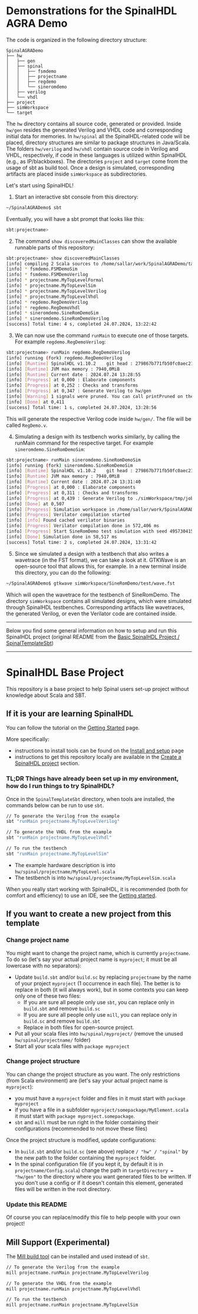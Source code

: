 # Demonstrations for the SpinalHDL AGRA Demo

The code is organized in the following directory structure:
```
SpinalAGRADemo
├── hw
│   ├── gen
│   ├── spinal
│   │   ├── fsmdemo
│   │   ├── projectname
│   │   ├── regdemo
│   │   └── sineromdemo
│   ├── verilog
│   └── vhdl
├── project
├── simWorkspace
└── target
```

The `hw` directory contains all source code, generated or provided. Inside `hw/gen` resides the generated Verilog and VHDL code and corresponding initial data for memories. In `hw/spinal` all the SpinalHDL-related code will be placed, directory structures are similar to package structures in Java/Scala. The folders `hw/verilog` and `hw/vhdl` contain source code in Verilog and VHDL, respectively, if code in these languages is utilized within SpinalHDL (e.g., as IP/blackboxes). 
The directories `project` and `target` come from the usage of sbt as build tool. 
Once a design is simulated, corresponding artifacts are placed inside `simWorkspace` as subdirectories. 

Let's start using SpinalHDL!

1. Start an interactive sbt console from this directory:

```bash
~/SpinalAGRADemo$ sbt
```

Eventually, you will have a sbt prompt that looks like this:

```bash
sbt:projectname> 
```

2. The command `show discoveredMainClasses` can show the available runnable parts of this repository:

```bash
sbt:projectname> show discoveredMainClasses
[info] compiling 2 Scala sources to /home/sallar/work/SpinalAGRADemo/target/scala-2.12/classes ...
[info] * fsmdemo.FSMDemoSim
[info] * fsmdemo.FSMDemoVerilog
[info] * projectname.MyTopLevelFormal
[info] * projectname.MyTopLevelSim
[info] * projectname.MyTopLevelVerilog
[info] * projectname.MyTopLevelVhdl
[info] * regdemo.RegDemoVerilog
[info] * regdemo.RegDemoVhdl
[info] * sineromdemo.SineRomDemoSim
[info] * sineromdemo.SineRomDemoVerilog
[success] Total time: 4 s, completed 24.07.2024, 13:22:42
```

3. We can now use the command `runMain` to execute one of those targets. For example `regdemo.RegDemoVerilog`:

```bash
sbt:projectname> runMain regdemo.RegDemoVerilog
[info] running (fork) regdemo.RegDemoVerilog 
[info] [Runtime] SpinalHDL v1.10.2    git head : 279867b771fb50fc0aec21d8a20d8fdad0f87e3f
[info] [Runtime] JVM max memory : 7940,0MiB
[info] [Runtime] Current date : 2024.07.24 13:28:55
[info] [Progress] at 0,000 : Elaborate components
[info] [Progress] at 0,252 : Checks and transforms
[info] [Progress] at 0,347 : Generate Verilog to hw/gen
[info] [Warning] 1 signals were pruned. You can call printPruned on the backend report to get more informations.
[info] [Done] at 0,411
[success] Total time: 1 s, completed 24.07.2024, 13:28:56
```

This will generate the respective Verilog code inside `hw/gen/`. The file will be called `RegDemo.v`.

4. Simulating a design with its testbench works similarly, by calling the runMain command for the respective target. For example `sineromdemo.SineRomDemoSim`:

```bash
sbt:projectname> runMain sineromdemo.SineRomDemoSim
[info] running (fork) sineromdemo.SineRomDemoSim 
[info] [Runtime] SpinalHDL v1.10.2    git head : 279867b771fb50fc0aec21d8a20d8fdad0f87e3f
[info] [Runtime] JVM max memory : 7940,0MiB
[info] [Runtime] Current date : 2024.07.24 13:31:40
[info] [Progress] at 0,000 : Elaborate components
[info] [Progress] at 0,311 : Checks and transforms
[info] [Progress] at 0,439 : Generate Verilog to ./simWorkspace/tmp/job_1
[info] [Done] at 0,507
[info] [Progress] Simulation workspace in /home/sallar/work/SpinalAGRADemo/./simWorkspace/SineRomDemo
[info] [Progress] Verilator compilation started
[info] [info] Found cached verilator binaries
[info] [Progress] Verilator compilation done in 572,406 ms
[info] [Progress] Start SineRomDemo test simulation with seed 495730415
[info] [Done] Simulation done in 58,517 ms
[success] Total time: 2 s, completed 24.07.2024, 13:31:42
```

5. Since we simulated a design with a testbench that also writes a wavetrace (in the FST format), we can take a look at it. GTKWave is an open-source tool that allows this, for example. In a new terminal inside this directory, you can do the following:

```bash
~/SpinalAGRADemo$ gtkwave simWorkspace/SineRomDemo/test/wave.fst
```

Which will open the wavetrace for the testbench of SineRomDemo.
The directory `simWorkspace` contains all simulated designs, which were simulated through SpinalHDL testbenches. Corresponding artifacts like wavetraces, the generated Verilog, or even the Verilator code are contained inside. 

-------------

Below you find some general information on how to setup and run this SpinalHDL project (original README from the [Basic SpinalHDL Project / SpinalTemplateSbt](https://github.com/SpinalHDL/SpinalTemplateSbt))

-------------

# SpinalHDL Base Project

This repository is a base project to help Spinal users set-up project without knowledge about Scala and SBT.


## If it is your are learning SpinalHDL

You can follow the tutorial on the [Getting Started](https://spinalhdl.github.io/SpinalDoc-RTD/master/SpinalHDL/Getting%20Started/index.html) page.

More specifically:

* instructions to install tools can be found on the [Install and setup](https://spinalhdl.github.io/SpinalDoc-RTD/master/SpinalHDL/Getting%20Started/Install%20and%20setup.html#install-and-setup) page
* instructions to get this repository locally are available in the [Create a SpinalHDL project](https://spinalhdl.github.io/SpinalDoc-RTD/master/SpinalHDL/Getting%20Started/Install%20and%20setup.html#create-a-spinalhdl-project) section.


### TL;DR Things have already been set up in my environment, how do I run things to try SpinalHDL?

Once in the `SpinalTemplateSbt` directory, when tools are installed, the commands below can be run to use `sbt`.

```sh
// To generate the Verilog from the example
sbt "runMain projectname.MyTopLevelVerilog"

// To generate the VHDL from the example
sbt "runMain projectname.MyTopLevelVhdl"

// To run the testbench
sbt "runMain projectname.MyTopLevelSim"
```

* The example hardware description is into `hw/spinal/projectname/MyTopLevel.scala`
* The testbench is into `hw/spinal/projectname/MyTopLevelSim.scala`

When you really start working with SpinalHDL, it is recommended (both for comfort and efficiency) to use an IDE, see the [Getting started](https://spinalhdl.github.io/SpinalDoc-RTD/master/SpinalHDL/Getting%20Started/index.html).


## If you want to create a new project from this template

### Change project name

You might want to change the project name, which is currently `projectname`. To do so (let's say your actual project name is `myproject`; it must be all lowercase with no separators):

* Update `build.sbt` and/or `build.sc` by replacing `projectname` by the name of your project `myproject` (1 occurrence in each file). The better is to replace in both (it will always work), but in some contexts you can keep only one of these two files:
    * If you are sure all people only use `sbt`, you can replace only in `build.sbt` and remove `build.sc`
    * If you are sure all people only use `mill`, you can replace only in `build.sc` and remove `build.sbt`
    * Replace in both files for open-source project.
* Put all your scala files into `hw/spinal/myproject/` (remove the unused `hw/spinal/projectname/` folder)
* Start all your scala files with `package myproject`


### Change project structure

You can change the project structure as you want. The only restrictions (from Scala environment) are (let's say your actual project name is `myproject`):

* you must have a `myproject` folder and files in it must start with `package myproject`
* if you have a file in a subfolder `myproject/somepackage/MyElement.scala` it must start with `package myproject.somepackage`.
* `sbt` and `mill` must be run right in the folder containing their configurations (recommended to not move these files)

Once the project structure is modified, update configurations:

* In `build.sbt` and/or `build.sc` (see above) replace `/ "hw" / "spinal"` by the new path to the folder containing the `myproject` folder.
* In the spinal configuration file (if you kept it, by default it is in `projectname/Config.scala`) change the path in `targetDirectory = "hw/gen"` to the directory where you want generated files to be written. If you don't use a config or if it doesn't contain this element, generated files will be written in the root directory.


### Update this README

Of course you can replace/modify this file to help people with your own project!


## Mill Support (Experimental)

The [Mill build tool](https://com-lihaoyi.github.io/mill) can be installed and used instead of `sbt`.

```sh
// To generate the Verilog from the example
mill projectname.runMain projectname.MyTopLevelVerilog

// To generate the VHDL from the example
mill projectname.runMain projectname.MyTopLevelVhdl

// To run the testbench
mill projectname.runMain projectname.MyTopLevelSim
```
